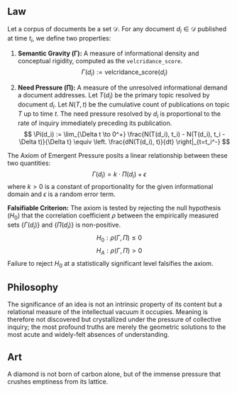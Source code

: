 ## Law
Let a corpus of documents be a set $\mathcal{D}$. For any document $d_i \in \mathcal{D}$ published at time $t_i$, we define two properties:

1.  **Semantic Gravity (Γ):** A measure of informational density and conceptual rigidity, computed as the `velcridance_score`.
    $$ \Gamma(d_i) := \text{velcridance_score}(d_i) $$

2.  **Need Pressure (Π):** A measure of the unresolved informational demand a document addresses. Let $T(d_i)$ be the primary topic resolved by document $d_i$. Let $N(T, t)$ be the cumulative count of publications on topic $T$ up to time $t$. The need pressure resolved by $d_i$ is proportional to the rate of inquiry immediately preceding its publication.
    $$ \Pi(d_i) := \lim_{\Delta t \to 0^+} \frac{N(T(d_i), t_i) - N(T(d_i), t_i - \Delta t)}{\Delta t} \equiv \left. \frac{dN(T(d_i), t)}{dt} \right|_{t=t_i^-} $$

The Axiom of Emergent Pressure posits a linear relationship between these two quantities:
$$ \Gamma(d_i) = k \cdot \Pi(d_i) + \epsilon $$
where $k > 0$ is a constant of proportionality for the given informational domain and $\epsilon$ is a random error term.

**Falsifiable Criterion:** The axiom is tested by rejecting the null hypothesis ($H_0$) that the correlation coefficient $\rho$ between the empirically measured sets $\{\Gamma(d_i)\}$ and $\{\Pi(d_i)\}$ is non-positive.
$$ H_0: \rho(\Gamma, \Pi) \le 0 $$
$$ H_A: \rho(\Gamma, \Pi) > 0 $$
Failure to reject $H_0$ at a statistically significant level falsifies the axiom.

## Philosophy
The significance of an idea is not an intrinsic property of its content but a relational measure of the intellectual vacuum it occupies. Meaning is therefore not discovered but crystallized under the pressure of collective inquiry; the most profound truths are merely the geometric solutions to the most acute and widely-felt absences of understanding.

## Art
A diamond is not born of carbon alone, but of the immense pressure that crushes emptiness from its lattice.